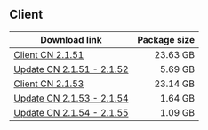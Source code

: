 ## Client

| Download link | Package size |
| ------------- | ------------:|
| [Client CN 2.1.51](https://autopatchcn.bhsr.com/client/beta/20240322124944_scfGE0xJXlWtoJ1r/StarRail_2.1.51.zip) | 23.63 GB |
| [Update CN 2.1.51 - 2.1.52](https://autopatchcn.bhsr.com/client/beta/update/hkrpg_cn/57/game_2.1.51_2.1.52_diff_9Mu5YsGOvgQmDSwd.zip) | 5.69 GB |
| [Client CN 2.1.53](https://autopatchcn.bhsr.com/client/beta/20240408152939_s9sPap045KA0zx9N/StarRail_2.1.53.zip) | 23.14 GB |
| [Update CN 2.1.53 - 2.1.54](https://autopatchcn.bhsr.com/client/hkrpg_cn/game_2.1.53_2.1.54_hdiff_VvBMjDUPRCQqsnio.zip) | 1.64 GB |
| [Update CN 2.1.54 - 2.1.55](https://autopatchcn.bhsr.com/client/hkrpg_cn/game_2.1.54_2.1.55_hdiff_bNEUQKLtCIfGfgfD.zip) | 1.09 GB |


<!--
| Download link | Package size |
| ------------- | ------------:|
| [Client Android CN 2.1.53](https://autopatchcn.bhsr.com/client/beta/20240408153048_Iix065LmXvXPETE1/StarRail_2.1.53.apk) | 236.01 MB |
| [Client Android CN 2.1.54](https://autopatchcn.bhsr.com/client/beta/20240412115003_CchalvPEYvkzyC32/StarRail_2.1.54.apk) | 236.20 MB |
| [Client Android CN 2.1.55](https://autopatchcn.bhsr.com/client/beta/20240418142831_3g0foIb72w9fCGfV/StarRail_2.1.55.apk) | 236.44 MB |
-->